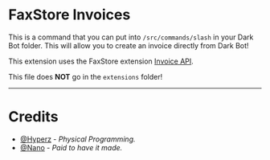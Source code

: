 # FaxStore Invoices

This is a command that you can put into `/src/commands/slash` in your Dark Bot folder. This will allow you to create an invoice directly from Dark Bot!

This extension uses the FaxStore extension [Invoice API](https://github.com/FAXES/faxstore-extensions/tree/main/Invoice%20API).

This file does **NOT** go in the `extensions` folder!

---

# Credits

- [@Hyperz](https://store.hyperz.net/discord) - _Physical Programming._
- [@Nano](https://micromodifications.net) - _Paid to have it made._
